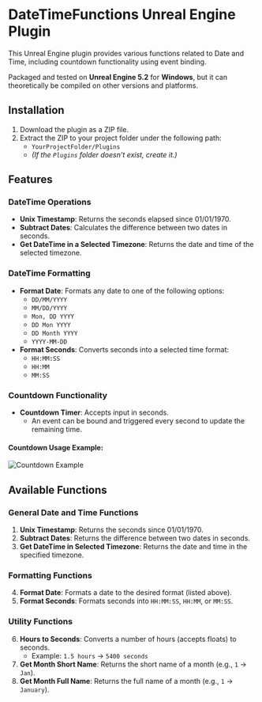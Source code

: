 # DateTimeFunctions Unreal Engine Plugin

This Unreal Engine plugin provides various functions related to Date and Time, including countdown functionality using event binding. 

Packaged and tested on **Unreal Engine 5.2** for **Windows**, but it can theoretically be compiled on other versions and platforms.

## Installation
1. Download the plugin as a ZIP file.
2. Extract the ZIP to your project folder under the following path:
   - `YourProjectFolder/Plugins`
   - *(If the `Plugins` folder doesn’t exist, create it.)*

## Features

### DateTime Operations
- **Unix Timestamp**: Returns the seconds elapsed since 01/01/1970.
- **Subtract Dates**: Calculates the difference between two dates in seconds.
- **Get DateTime in a Selected Timezone**: Returns the date and time of the selected timezone.

### DateTime Formatting
- **Format Date**: Formats any date to one of the following options:
  - `DD/MM/YYYY`
  - `MM/DD/YYYY`
  - `Mon, DD YYYY`
  - `DD Mon YYYY`
  - `DD Month YYYY`
  - `YYYY-MM-DD`
- **Format Seconds**: Converts seconds into a selected time format:
  - `HH:MM:SS`
  - `HH:MM`
  - `MM:SS`

### Countdown Functionality
- **Countdown Timer**: Accepts input in seconds.
  - An event can be bound and triggered every second to update the remaining time.
  
#### Countdown Usage Example:
![Countdown Example](https://github.com/user-attachments/assets/e398788c-ec86-4fcb-84ad-99f73ce6e0e3)

## Available Functions

### General Date and Time Functions
1. **Unix Timestamp**: Returns the seconds since 01/01/1970.
2. **Subtract Dates**: Returns the difference between two dates in seconds.
3. **Get DateTime in Selected Timezone**: Returns the date and time in the specified timezone.

### Formatting Functions
4. **Format Date**: Formats a date to the desired format (listed above).
5. **Format Seconds**: Formats seconds into `HH:MM:SS`, `HH:MM`, or `MM:SS`.

### Utility Functions
6. **Hours to Seconds**: Converts a number of hours (accepts floats) to seconds. 
   - Example: `1.5 hours` → `5400 seconds`
7. **Get Month Short Name**: Returns the short name of a month (e.g., `1` → `Jan`).
8. **Get Month Full Name**: Returns the full name of a month (e.g., `1` → `January`).
